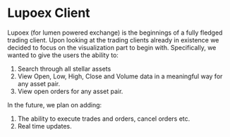 # Lupoex Client

Lupoex (for lumen powered exchange) is the beginnings of a fully fledged trading client.
Upon looking at the trading clients already in existence we decided to focus on the visualization part to begin with.
Specifically, we wanted to give the users the ability to:
1) Search through all stellar assets
2) View Open, Low, High, Close and Volume data in a meaningful way for any asset pair.
3) View open orders for any asset pair.

In the future, we plan on adding:
1) The ability to execute trades and orders, cancel orders etc.
2) Real time updates.
